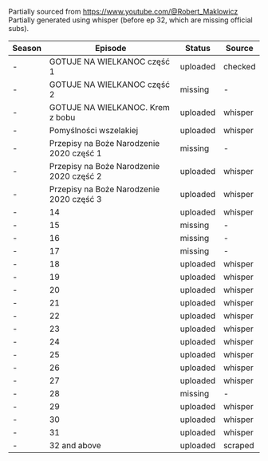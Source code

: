 Partially sourced from https://www.youtube.com/@Robert_Maklowicz  
Partially generated using whisper (before ep 32, which are missing official subs).  

|Season|Episode|Status|Source|
|---|---|---|---|
|-|GOTUJE NA WIELKANOC część 1|uploaded|checked|
|-|GOTUJE NA WIELKANOC część 2|missing|-|
|-|GOTUJE NA WIELKANOC. Krem z bobu|uploaded|whisper|
|-|Pomyślności wszelakiej|uploaded|whisper|
|-|Przepisy na Boże Narodzenie 2020 część 1|missing|-|
|-|Przepisy na Boże Narodzenie 2020 część 2|uploaded|whisper|
|-|Przepisy na Boże Narodzenie 2020 część 3|uploaded|whisper|
|-|14|uploaded|whisper|
|-|15|missing|-|
|-|16|missing|-|
|-|17|missing|-|
|-|18|uploaded|whisper|
|-|19|uploaded|whisper|
|-|20|uploaded|whisper|
|-|21|uploaded|whisper|
|-|22|uploaded|whisper|
|-|23|uploaded|whisper|
|-|24|uploaded|whisper|
|-|25|uploaded|whisper|
|-|26|uploaded|whisper|
|-|27|uploaded|whisper|
|-|28|missing|-|
|-|29|uploaded|whisper|
|-|30|uploaded|whisper|
|-|31|uploaded|whisper|
|-|32 and above|uploaded|scraped|

